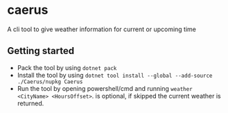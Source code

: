 # caerus
A cli tool to give weather information for current or upcoming time

## Getting started
- Pack the tool by using `dotnet pack`
- Install the tool by using `dotnet tool install --global --add-source ./Caerus/nupkg Caerus`
- Run the tool by opening powershell/cmd and running `weather <CityName> <HoursOffset>`. <HoursOffset> is optional, if skipped the current weather is returned.
